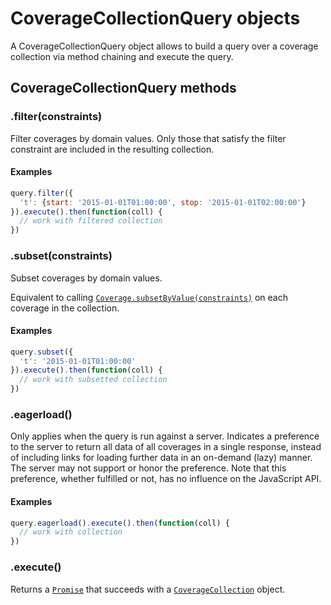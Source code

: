 # CoverageCollectionQuery objects

A CoverageCollectionQuery object allows to build a query over a coverage collection via method chaining and execute the query.

## CoverageCollectionQuery methods

### .filter(constraints)

Filter coverages by domain values. Only those that satisfy the filter constraint are included in the resulting collection.

#### Examples

```js
query.filter({
  't': {start: '2015-01-01T01:00:00', stop: '2015-01-01T02:00:00'}
}).execute().then(function(coll) {
  // work with filtered collection
})
```

### .subset(constraints)

Subset coverages by domain values.

Equivalent to calling [`Coverage.subsetByValue(constraints)`](Coverage.md) on each coverage in the collection.

#### Examples

```js
query.subset({
  't': '2015-01-01T01:00:00'
}).execute().then(function(coll) {
  // work with subsetted collection
})
```

### .eagerload()

Only applies when the query is run against a server. Indicates a preference to the server to return all data of all coverages in a single response, instead of including links for loading further data in an on-demand (lazy) manner. The server may not support or honor the preference. Note that this preference, whether fulfilled or not, has no influence on the JavaScript API.

#### Examples

```js
query.eagerload().execute().then(function(coll) {
  // work with collection
})
```

### .execute()

Returns a [`Promise`](https://developer.mozilla.org/de/docs/Web/JavaScript/Reference/Global_Objects/Promise) that succeeds with a [`CoverageCollection`](CoverageCollection.md) object.
